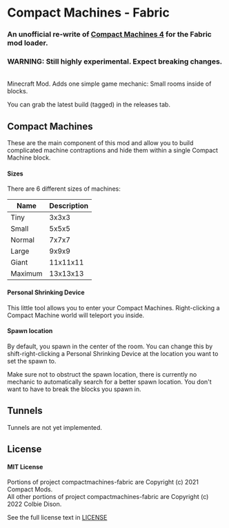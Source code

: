 # Compact Machines - Fabric
### An unofficial re-write of [Compact Machines 4](https://github.com/CompactMods/CompactMachines) for the Fabric mod loader.
### WARNING: Still highly experimental. Expect breaking changes.
<br>
Minecraft Mod. Adds one simple game mechanic: Small rooms inside of blocks.

You can grab the latest build (tagged) in the releases tab.

## Compact Machines

These are the main component of this mod and allow you to build complicated machine contraptions and hide them within a single Compact Machine block.

#### Sizes
There are 6 different sizes of machines:

| Name    | Description |
|---------|-------------|
| Tiny    | 3x3x3       |
| Small   | 5x5x5       |
| Normal  | 7x7x7       |
| Large   | 9x9x9       |
| Giant   | 11x11x11    |
| Maximum | 13x13x13    |

#### Personal Shrinking Device

This little tool allows you to enter your Compact Machines. Right-clicking a Compact Machine world will teleport you inside.

#### Spawn location

By default, you spawn in the center of the room. You can change this by shift-right-clicking a Personal Shrinking Device at the location you want to set the spawn to.

Make sure not to obstruct the spawn location, there is currently no mechanic to automatically search for a better spawn location. You don't want to have to break the blocks you spawn in.

## Tunnels
Tunnels are not yet implemented.

## License
#### MIT License
Portions of project compactmachines-fabric are Copyright (c) 2021 Compact Mods.<br>
All other portions of project compactmachines-fabric are Copyright (c) 2022 Colbie Dison.

See the full license text in [LICENSE](https://github.com/colbiedison/compactmachines-fabric/blob/1.18.1/LICENSE)